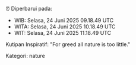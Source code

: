 ⏰ Diperbarui pada:
- WIB: Selasa, 24 Juni 2025 09.18.49 UTC
- WITA: Selasa, 24 Juni 2025 10.18.49 UTC
- WIT: Selasa, 24 Juni 2025 11.18.49 UTC

Kutipan Inspiratif:
"For greed all nature is too little."


Kategori: nature

